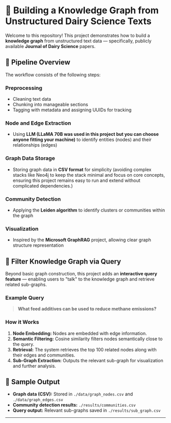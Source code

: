 # 🐄 Building a Knowledge Graph from Unstructured Dairy Science Texts

Welcome to this repository! This project demonstrates how to build a **knowledge graph** from unstructured text data — specifically, publicly available **Journal of Dairy Science** papers.

## 🚀 Pipeline Overview

The workflow consists of the following steps:

### Preprocessing
- Cleaning text data
- Chunking into manageable sections
- Tagging with metadata and assigning UUIDs for tracking

### Node and Edge Extraction
- Using **LLM (LLaMA 70B was used in this project but you can choose anyone fitting your machine)** to identify entities (nodes) and their relationships (edges)

### Graph Data Storage
- Storing graph data in **CSV format** for simplicity (avoiding complex stacks like Neo4j to keep the stack minimal and focus on core concepts, ensuring this project remains easy to run and extend without complicated dependencies.)

### Community Detection
- Applying the **Leiden algorithm** to identify clusters or communities within the graph

### Visualization
- Inspired by the **Microsoft GraphRAG** project, allowing clear graph structure representation

## 🧠 Filter Knowledge Graph via Query

Beyond basic graph construction, this project adds an **interactive query feature** — enabling users to "talk" to the knowledge graph and retrieve related sub-graphs.

### Example Query
> **What feed additives can be used to reduce methane emissions?**

### How it Works
1. **Node Embedding:** Nodes are embedded with edge information.
2. **Semantic Filtering:** Cosine similarity filters nodes semantically close to the query.
3. **Retrieval:** The system retrieves the top 100 related nodes along with their edges and communities.
4. **Sub-Graph Extraction:** Outputs the relevant sub-graph for visualization and further analysis.

## 🎯 Sample Output

- **Graph data (CSV):** Stored in `./data/graph_nodes.csv` and `./data/graph_edges.csv`
- **Community detection results:** `./results/communities.csv`
- **Query output:** Relevant sub-graphs saved in `./results/sub_graph.csv`

---
